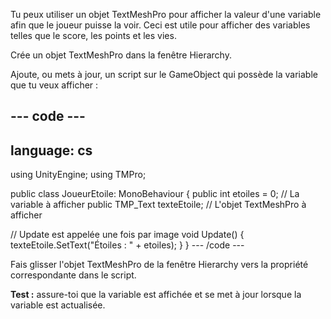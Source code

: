 Tu peux utiliser un objet TextMeshPro pour afficher la valeur d'une variable afin que le joueur puisse la voir. Ceci est utile pour afficher des variables telles que le score, les points et les vies.

Crée un objet TextMeshPro dans la fenêtre Hierarchy.

Ajoute, ou mets à jour, un script sur le GameObject qui possède la variable que tu veux afficher :

--- code ---
---
language: cs
---
using UnityEngine;
using TMPro;

public class JoueurEtoile: MonoBehaviour
{
  public int etoiles = 0; // La variable à afficher
  public TMP_Text texteEtoile; // L'objet TextMeshPro à afficher

  // Update est appelée une fois par image
  void Update()
  {
    texteEtoile.SetText("Étoiles : " + etoiles);
  }
}
--- /code ---

Fais glisser l'objet TextMeshPro de la fenêtre Hierarchy vers la propriété correspondante dans le script.

**Test :** assure-toi que la variable est affichée et se met à jour lorsque la variable est actualisée. 
